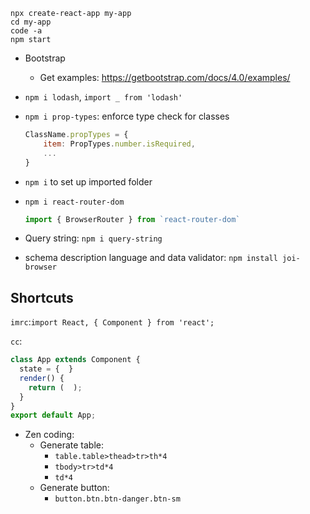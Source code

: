 ```
npx create-react-app my-app
cd my-app
code -a
npm start
```

+ Bootstrap
  
  + Get examples: https://getbootstrap.com/docs/4.0/examples/
  
+ `npm i lodash`, `import _ from 'lodash'`

+ `npm i prop-types`: enforce type check for classes

  ```jsx
  ClassName.propTypes = {
      item: PropTypes.number.isRequired,
      ...
  }
  ```

+ `npm i` to set up imported folder

+ `npm i react-router-dom`

  ```jsx
  import { BrowserRouter } from `react-router-dom`
  ```

  

+ Query string: `npm i query-string`

+ schema description language and data validator: `npm install joi-browser`

## Shortcuts

`imrc`:`import React, { Component } from 'react';`

`cc`: 

```javascript
class App extends Component {
  state = {  }
  render() { 
    return (  );
  }
}
export default App;
```

+ Zen coding:
  + Generate table: 
    + `table.table>thead>tr>th*4`
    + `tbody>tr>td*4`
    + `td*4`
  + Generate button:
    + `button.btn.btn-danger.btn-sm`